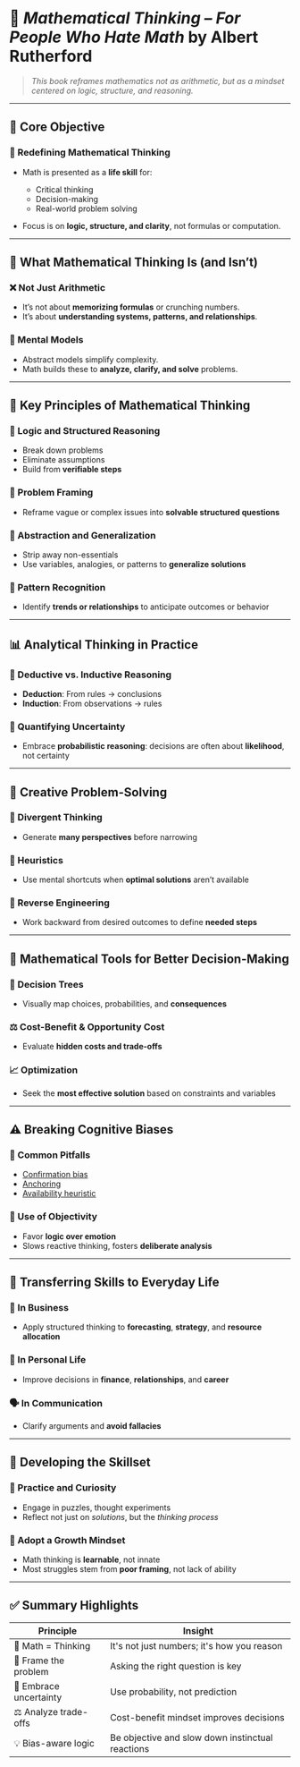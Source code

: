 

# 🧠 *Mathematical Thinking – For People Who Hate Math* by Albert Rutherford

> *This book reframes mathematics not as arithmetic, but as a mindset centered on logic, structure, and reasoning.*

---

## 🎯 Core Objective

### 🔄 Redefining Mathematical Thinking

* Math is presented as a **life skill** for:

  * Critical thinking
  * Decision-making
  * Real-world problem solving
* Focus is on **logic, structure, and clarity**, not formulas or computation.

---

## 📘 What Mathematical Thinking Is (and Isn’t)

### ❌ Not Just Arithmetic

* It’s not about **memorizing formulas** or crunching numbers.
* It’s about **understanding systems, patterns, and relationships**.

### 🧠 Mental Models

* Abstract models simplify complexity.
* Math builds these to **analyze, clarify, and solve** problems.

---

## 🧩 Key Principles of Mathematical Thinking

### 🧱 Logic and Structured Reasoning

* Break down problems
* Eliminate assumptions
* Build from **verifiable steps**

### 🧭 Problem Framing

* Reframe vague or complex issues into **solvable structured questions**

### 🧼 Abstraction and Generalization

* Strip away non-essentials
* Use variables, analogies, or patterns to **generalize solutions**

### 🔁 Pattern Recognition

* Identify **trends or relationships** to anticipate outcomes or behavior

---

## 📊 Analytical Thinking in Practice

### 🔎 Deductive vs. Inductive Reasoning

* **Deduction**: From rules → conclusions
* **Induction**: From observations → rules

### 🎲 Quantifying Uncertainty

* Embrace **probabilistic reasoning**: decisions are often about **likelihood**, not certainty

---

## 🎨 Creative Problem-Solving

### 🔄 Divergent Thinking

* Generate **many perspectives** before narrowing

### 🧭 Heuristics

* Use mental shortcuts when **optimal solutions** aren’t available

### 🔧 Reverse Engineering

* Work backward from desired outcomes to define **needed steps**

---

## 🧠 Mathematical Tools for Better Decision-Making

### 🌲 Decision Trees

* Visually map choices, probabilities, and **consequences**

### ⚖️ Cost-Benefit & Opportunity Cost

* Evaluate **hidden costs and trade-offs**

### 📈 Optimization

* Seek the **most effective solution** based on constraints and variables

---

## ⚠️ Breaking Cognitive Biases

### 🧠 Common Pitfalls

* [Confirmation bias](https://en.wikipedia.org/wiki/Confirmation_bias)
* [Anchoring](https://en.wikipedia.org/wiki/Anchoring)
* [Availability heuristic](https://en.wikipedia.org/wiki/Availability_heuristic)

### 🎯 Use of Objectivity

* Favor **logic over emotion**
* Slows reactive thinking, fosters **deliberate analysis**

---

## 🔄 Transferring Skills to Everyday Life

### 💼 In Business

* Apply structured thinking to **forecasting**, **strategy**, and **resource allocation**

### 🧍 In Personal Life

* Improve decisions in **finance**, **relationships**, and **career**

### 🗣️ In Communication

* Clarify arguments and **avoid fallacies**

---

## 🧰 Developing the Skillset

### 🔁 Practice and Curiosity

* Engage in puzzles, thought experiments
* Reflect not just on *solutions*, but the *thinking process*

### 🌱 Adopt a Growth Mindset

* Math thinking is **learnable**, not innate
* Most struggles stem from **poor framing**, not lack of ability

---

## ✅ Summary Highlights

| Principle              | Insight                                          |
| ---------------------- | ------------------------------------------------ |
| 🎯 Math = Thinking     | It's not just numbers; it's how you reason       |
| 🔎 Frame the problem   | Asking the right question is key                 |
| 🎲 Embrace uncertainty | Use probability, not prediction                  |
| ⚖️ Analyze trade-offs  | Cost-benefit mindset improves decisions          |
| 💡 Bias-aware logic    | Be objective and slow down instinctual reactions |

